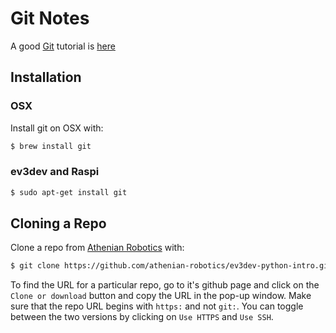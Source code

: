 # Git Notes

A good [Git](https://git-scm.com) tutorial is 
[here](https://www.atlassian.com/git/tutorials/learn-git-with-bitbucket-cloud)

## Installation

### OSX 

Install git on OSX with:
```bash
$ brew install git
```

### ev3dev and Raspi
````bash
$ sudo apt-get install git
````

## Cloning a Repo

Clone a repo from [Athenian Robotics](https://github.com/athenian-robotics) with:
```bash
$ git clone https://github.com/athenian-robotics/ev3dev-python-intro.git
```

To find the URL for a particular repo, go to it's github page and 
click on the `Clone or download` button and copy the URL in the pop-up
window. Make sure that the repo URL begins with `https:` and not `git:`. 
You can toggle between the two versions by clicking on `Use HTTPS` and `Use SSH`.

